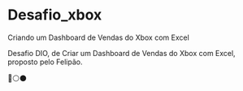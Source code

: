 # Desafio_xbox

Criando um Dashboard de Vendas do Xbox com Excel

Desafio DIO, de Criar um Dashboard de Vendas do Xbox com Excel, proposto pelo Felipão.

🔴⚪⚫

